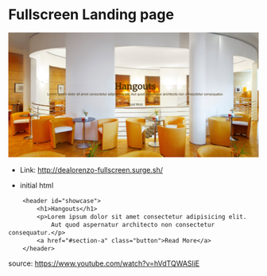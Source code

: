 # Fullscreen Landing page

![alt-text](images/output.png)

* Link: http://dealorenzo-fullscreen.surge.sh/

* initial html
```
    <header id="showcase">
        <h1>Hangouts</h1>
        <p>Lorem ipsum dolor sit amet consectetur adipisicing elit. 
            Aut quod aspernatur architecto non consectetur consequatur.</p>
        <a href="#section-a" class="button">Read More</a>
    </header>
```

source: https://www.youtube.com/watch?v=hVdTQWASliE